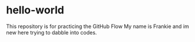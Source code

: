 # hello-world
This repository is for practicing the GitHub Flow 
My name is Frankie and im new here trying to dabble into codes. 
